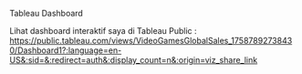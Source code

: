 Tableau Dashboard

Lihat dashboard interaktif saya di Tableau Public : https://public.tableau.com/views/VideoGamesGlobalSales_17587892738430/Dashboard1?:language=en-US&:sid=&:redirect=auth&:display_count=n&:origin=viz_share_link
